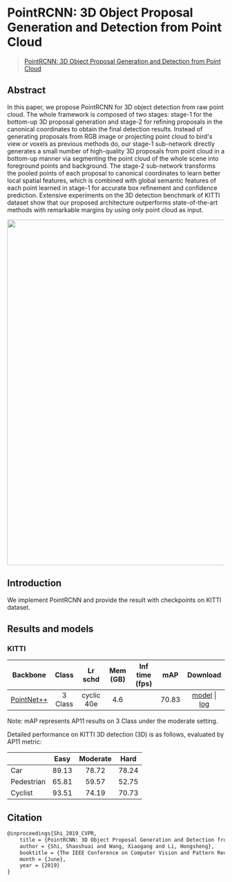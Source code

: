 # PointRCNN: 3D Object Proposal Generation and Detection from Point Cloud

> [PointRCNN: 3D Object Proposal Generation and Detection from Point Cloud](https://arxiv.org/abs/1812.04244)

<!-- [ALGORITHM] -->

## Abstract

In this paper, we propose PointRCNN for 3D object detection from raw point cloud. The whole framework is composed of two stages: stage-1 for the bottom-up 3D proposal generation and stage-2 for refining proposals in the canonical coordinates to obtain the final detection results. Instead of generating proposals from RGB image or projecting point cloud to bird's view or voxels as previous methods do, our stage-1 sub-network directly generates a small number of high-quality 3D proposals from point cloud in a bottom-up manner via segmenting the point cloud of the whole scene into foreground points and background. The stage-2 sub-network transforms the pooled points of each proposal to canonical coordinates to learn better local spatial features, which is combined with global semantic features of each point learned in stage-1 for accurate box refinement and confidence prediction. Extensive experiments on the 3D detection benchmark of KITTI dataset show that our proposed architecture outperforms state-of-the-art methods with remarkable margins by using only point cloud as input.

<div align=center>
<img src="https://user-images.githubusercontent.com/79644370/144959105-271038a2-4ae1-4cdb-b6a8-68c14daf83b0.png" width="800"/>
</div>

## Introduction

We implement PointRCNN and provide the result with checkpoints on KITTI dataset.

## Results and models

### KITTI

|                      Backbone                       |  Class  |  Lr schd   | Mem (GB) | Inf time (fps) |  mAP  |                                                                                                                                   Download                                                                                                                                    |
| :-------------------------------------------------: | :-----: | :--------: | :------: | :------------: | :---: | :---------------------------------------------------------------------------------------------------------------------------------------------------------------------------------------------------------------------------------------------------------------------------: |
| [PointNet++](./point_rcnn_2x8_kitti-3d-3classes.py) | 3 Class | cyclic 40e |   4.6    |                | 70.83 | [model](https://download.openmmlab.com/mmdetection3d/v1.0.0_models/point_rcnn/point_rcnn_2x8_kitti-3d-3classes_20211208_151344.pth) \| [log](https://download.openmmlab.com/mmdetection3d/v1.0.0_models/point_rcnn/point_rcnn_2x8_kitti-3d-3classes_20211208_151344.log.json) |

Note: mAP represents AP11 results on 3 Class under the moderate setting.

Detailed performance on KITTI 3D detection (3D) is as follows, evaluated by AP11 metric:

|            | Easy  | Moderate | Hard  |
| ---------- | :---: | :------: | :---: |
| Car        | 89.13 |  78.72   | 78.24 |
| Pedestrian | 65.81 |  59.57   | 52.75 |
| Cyclist    | 93.51 |  74.19   | 70.73 |

## Citation

```latex
@inproceedings{Shi_2019_CVPR,
    title = {PointRCNN: 3D Object Proposal Generation and Detection from Point Cloud},
    author = {Shi, Shaoshuai and Wang, Xiaogang and Li, Hongsheng},
    booktitle = {The IEEE Conference on Computer Vision and Pattern Recognition (CVPR)},
    month = {June},
    year = {2019}
}
```
